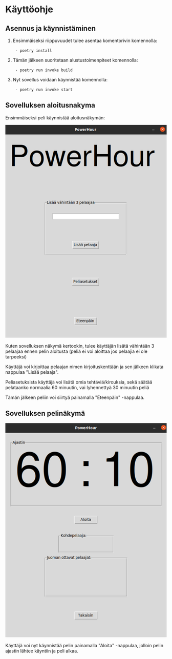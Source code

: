# Käyttöohje

## Asennus ja käynnistäminen

1. Ensimmäiseksi riippuvuudet tulee asentaa komentorivin komennolla:

        - poetry install

2. Tämän jälkeen suoritetaan alustustoimenpiteet komennolla:

        - poetry run invoke build

3. Nyt sovellus voidaan käynnistää komennolla:

        - poetry run invoke start


## Sovelluksen aloitusnakyma

Ensimmäiseksi peli käynnistää aloitusnäkymän:

![Aloitusnäkymä](kuvat/aloitusnakyma.png)

Kuten sovelluksen näkymä kertookin, tulee käyttäjän lisätä vähintään 3 pelaajaa ennen pelin aloitusta (peliä ei voi aloittaa jos pelaajia ei ole tarpeeksi)

Käyttäjä voi kirjoittaa pelaajan nimen kirjoituskenttään ja sen jälkeen klikata nappulaa "Lisää pelaaja".

Peliasetuksista käyttäjä voi lisätä omia tehtäviä/kirouksia, sekä säätää pelataanko normaalia 60 minuutin, vai lyhennettyä 30 minuutin peliä

Tämän jälkeen peliin voi siirtyä painamalla "Eteenpäin" -nappulaa.

## Sovelluksen pelinäkymä

![Pelinakymä](kuvat/pelinakyma.png)

Käyttäjä voi nyt käynnistää pelin painamalla "Aloita" -nappulaa, jolloin pelin ajastin lähtee käyntiin ja peli alkaa.
